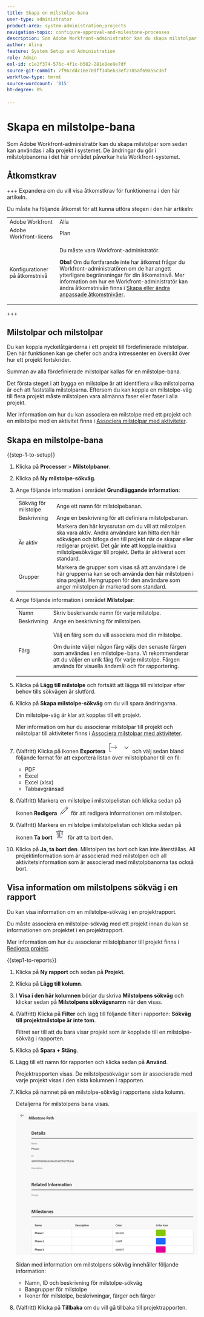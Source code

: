 ```yaml
---
title: Skapa en milstolpe-bana
user-type: administrator
product-area: system-administration;projects
navigation-topic: configure-approval-and-milestone-processes
description: Som Adobe Workfront-administratör kan du skapa milstolpar som sedan kan användas i alla projekt i systemet. De ändringar du gör i milstolpbanorna i det här området påverkar hela Workfront-systemet.
author: Alina
feature: System Setup and Administration
role: Admin
exl-id: c1e2f374-576c-4f1c-b502-281e8ee9e7df
source-git-commit: 7f96cddc18e70dff34beb33ef2785af69a55c36f
workflow-type: tm+mt
source-wordcount: '815'
ht-degree: 0%

---
```


# Skapa en milstolpe-bana

<!--Audited: 07/2024-->

<!--
NOTE: DON'T DELETE, DRAFT OR HIDE THIS ARTICLE. IT IS LINKED TO THE PRODUCT, THROUGH THE CONTEXT SENSITIVE HELP LINKS.
-->

<!--<span class="preview">The highlighted information on this page refers to functionality not yet generally available. It is available only in the Preview environment for all customers. After the monthly releases to Production, the same features are also available in the Production environment for customers who enabled fast releases. </span>   

<span class="preview">For information about fast releases, see [Enable or disable fast releases for your organization](/help/quicksilver/administration-and-setup/set-up-workfront/configure-system-defaults/enable-fast-release-process.md). </span>-->

Som Adobe Workfront-administratör kan du skapa milstolpar som sedan kan användas i alla projekt i systemet. De ändringar du gör i milstolpbanorna i det här området påverkar hela Workfront-systemet.

## Åtkomstkrav

+++ Expandera om du vill visa åtkomstkrav för funktionerna i den här artikeln.

Du måste ha följande åtkomst för att kunna utföra stegen i den här artikeln:

<table style="table-layout:auto"> 
 <col> 
 <col> 
 <tbody> 
  <tr> 
   <td role="rowheader">Adobe Workfront</td> 
   <td>Alla</td> 
  </tr> 
  <tr> 
   <td role="rowheader">Adobe Workfront-licens</td> 
   <td>Plan</td> 
  </tr> 
  <tr> 
   <td role="rowheader">Konfigurationer på åtkomstnivå</td> 
   <td> <p>Du måste vara Workfront-administratör.</p> <p><b>Obs!</b> Om du fortfarande inte har åtkomst frågar du Workfront-administratören om de har angett ytterligare begränsningar för din åtkomstnivå. Mer information om hur en Workfront-administratör kan ändra åtkomstnivån finns i <a href="../../../administration-and-setup/add-users/configure-and-grant-access/create-modify-access-levels.md" class="MCXref xref">Skapa eller ändra anpassade åtkomstnivåer</a>.</p> </td> 
  </tr> 
 </tbody> 
</table>

+++

## Milstolpar och milstolpar

Du kan koppla nyckelåtgärderna i ett projekt till fördefinierade milstolpar. Den här funktionen kan ge chefer och andra intressenter en översikt över hur ett projekt fortskrider.

Summan av alla fördefinierade milstolpar kallas för en milstolpe-bana.

Det första steget i att bygga en milstolpe är att identifiera vilka milstolparna är och att fastställa milstolparna. Eftersom du kan koppla en milstolpe-väg till flera projekt måste milstolpen vara allmänna faser eller faser i alla projekt.

Mer information om hur du kan associera en milstolpe med ett projekt och en milstolpe med en aktivitet finns i [Associera milstolpar med aktiviteter](../../../manage-work/tasks/manage-tasks/associate-milestones-with-tasks.md).

## Skapa en milstolpe-bana

{{step-1-to-setup}}

1. Klicka på **Processer** > **Milstolpbanor**.
1. Klicka på **Ny milstolpe-sökväg.**
1. Ange följande information i området **Grundläggande information**:

   <table style="table-layout:auto">
    <tr>
      <td>Sökväg för milstolpe</td>
       <td>Ange ett namn för milstolpebanan.</td>
    </tr>
    <tr>
      <td>Beskrivning</td>
      <td>Ange en beskrivning för att definiera milstolpebanan.</td>
    </tr>
    <tr>
       <td>Är aktiv</td>
      <td>Markera den här kryssrutan om du vill att milstolpen ska vara aktiv. Andra användare kan hitta den här sökvägen och bifoga den till projekt när de skapar eller redigerar projekt. Det går inte att koppla inaktiva milstolpesökvägar till projekt. Detta är aktiverat som standard.</td>
    </tr>
    <tr>
      <td>Grupper</td>
      <td>Markera de grupper som visas så att användare i de här grupperna kan se och använda den här milstolpen i sina projekt. Hemgruppen för den användare som anger milstolpen är markerad som standard.</td>
    </tr>
   </table>

1. Ange följande information i området **Milstolpar**:

   <table style="table-layout:auto"> 
    <col> 
    <col> 
    <tbody> 
     <tr> 
      <td role="rowheader">Namn</td> 
      <td>Skriv beskrivande namn för varje milstolpe.</td> 
     </tr> 
     <tr> 
      <td role="rowheader">Beskrivning</td> 
      <td>Ange en beskrivning för milstolpen.</td> 
     </tr> 
     <tr> 
      <td role="rowheader">Färg</td> 
      <td> <p>Välj en färg som du vill associera med din milstolpe. </p> <p>Om du inte väljer någon färg väljs den senaste färgen som användes i en milstolpe-bana. Vi rekommenderar att du väljer en unik färg för varje milstolpe. Färgen används för visuella ändamål och för rapportering.</p> </td> 
     </tr> 
    </tbody> 
   </table>

1. Klicka på **Lägg till milstolpe** och fortsätt att lägga till milstolpar efter behov tills sökvägen är slutförd.

1. Klicka på **Skapa milstolpe-sökväg** om du vill spara ändringarna.

   Din milstolpe-väg är klar att kopplas till ett projekt.

   Mer information om hur du associerar milstolpar till projekt och milstolpar till aktiviteter finns i [Associera milstolpar med aktiviteter](../../../manage-work/tasks/manage-tasks/associate-milestones-with-tasks.md).


1. (Valfritt) Klicka på ikonen **Exportera** ![Exportera ](assets/export-icon.png) och välj sedan bland följande format för att exportera listan över milstolpbanor till en fil:

   * PDF
   * Excel
   * Excel (xlsx)
   * Tabbavgränsad

1. (Valfritt) Markera en milstolpe i milstolpelistan och klicka sedan på ikonen **Redigera** ![Redigera ](assets/edit-icon.png) för att redigera informationen om milstolpen.
1. (Valfritt) Markera en milstolpe i milstolpelistan och klicka sedan på ikonen **Ta bort** ![Ta bort ](assets/delete-icon.png) för att ta bort den.
1. Klicka på **Ja, ta bort den**.
Milstolpen tas bort och kan inte återställas. All projektinformation som är associerad med milstolpen och all aktivitetsinformation som är associerad med milstolpbanorna tas också bort.


## Visa information om milstolpens sökväg i en rapport

Du kan visa information om en milstolpe-sökväg i en projektrapport.

Du måste associera en milstolpe-sökväg med ett projekt innan du kan se informationen om projektet i en projektrapport.

Mer information om hur du associerar milstolpbanor till projekt finns i [Redigera projekt](/help/quicksilver/manage-work/projects/manage-projects/edit-projects.md).

{{step1-to-reports}}

1. Klicka på **Ny rapport** och sedan på **Projekt**.
1. Klicka på **Lägg till kolumn**.
1. I **Visa i den här kolumnen** börjar du skriva **Milstolpens sökväg** och klickar sedan på **Milstolpens sökvägsnamn** när den visas.
1. (Valfritt) Klicka på **Filter** och lägg till följande filter i rapporten: **Sökväg till projektmilstolpe är inte tom**.

   Filtret ser till att du bara visar projekt som är kopplade till en milstolpe-sökväg i rapporten.

1. Klicka på **Spara + Stäng**.
1. Lägg till ett namn för rapporten och klicka sedan på **Använd**.

   Projektrapporten visas. De milstolpesökvägar som är associerade med varje projekt visas i den sista kolumnen i rapporten.
1. Klicka på namnet på en milstolpe-sökväg i rapportens sista kolumn.

   Detaljerna för milstolpens bana visas.

   ![Sökvägsinformation för milstolpe från projektrapport](assets/milestone-details-from-project-report.png)

   Sidan med information om milstolpens sökväg innehåller följande information:

   * Namn, ID och beskrivning för milstolpe-sökväg
   * Bangrupper för milstolpe
   * Ikoner för milstolpe, beskrivningar, färger och färger

1. (Valfritt) Klicka på **Tillbaka** om du vill gå tillbaka till projektrapporten.



